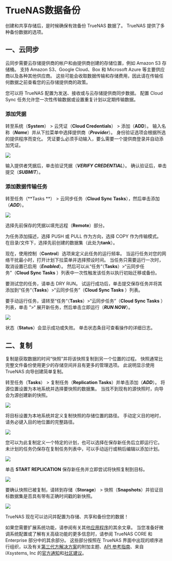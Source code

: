 # TrueNAS数据备份

创建和共享存储后，是时候确保有效备份 TrueNAS 数据了。 TrueNAS 提供了多种备份数据的选项。

## 一、云同步

云同步需要云存储提供商的帐户和由提供商创建的存储位置，例如 Amazon S3 存储桶。 支持 Amazon S3、Google Cloud、Box 和 Microsoft Azure 等主要供应商以及各种其他供应商。 这些可能会收取数据传输和存储费用，因此请在传输任何数据之前查看您的云存储提供商的政策。

您可以将 TrueNAS 配置为发送、接收或与云存储提供商同步数据。 配置 Cloud Sync 任务允许您一次性传输数据或设置重复计划以定期传输数据。

### 添加凭据

转至系统（**System**） > 云凭证（**Cloud Credentials**） > 添加（**ADD**）。 输入名称（***Name***）并从下拉菜单中选择提供商（***Provider***）。 身份验证选项会根据所选的提供程序而变化。 凭证要么必须手动输入，要么需要一个提供商登录并自动添加凭证。

![](https://www.truenas.com/docs/images/CORE/12.0/StoringDataCloudSyncAuth.png)

输入提供者凭据后，单击验证凭据（***VERIFY CREDENTIAL***）。 确认验证后，单击提交（***SUBMIT***）。

### 添加数据传输任务

转至任务（**Tasks **） > 云同步任务（**Cloud Sync Tasks**），然后单击添加（***ADD***）。

![](https://www.truenas.com/docs/images/CORE/12.0/TasksCloudSyncAdd.png)

选择先前保存的凭据以填充远程（**Remote**）部分。

为任务添加描述，选择 PUSH 或 PULL 作为方向，选择 COPY 作为传输模式。 在目录/文件下，选择先前创建的数据集（此处为**tank**）。

现在，使用控制（**Control**）选项来定义此任务的运行频率。 当运行任务对您的网络干扰最小时，打开计划下拉菜单并选择预设时间。 当任务只需要运行一次时，取消设置已启用（***Enabled***）。 然后可以从“任务“（**Tasks**）>“云同步任务”（**Cloud Sync Tasks** ）列表中一次性触发该任务以执行初始迁移或备份。

要测试您的任务，请单击 DRY RUN。 试运行成功后，单击提交保存任务并将其添加到“任务“（**Tasks**）>“云同步任务”（**Cloud Sync Tasks** ）列表。

要手动运行任务，请转至“任务“（**Tasks**）>“云同步任务”（**Cloud Sync Tasks** ）列表，单击 ”>“ 展开新任务，然后单击立即运行（***RUN NOW***）。

![](https://www.truenas.com/docs/images/CORE/12.0/TasksCloudSyncOptions.png)

状态（**Status**）会显示成功或失败。 单击状态条目可查看操作的详细日志。

## 二、复制

复制是获取数据的时间“快照”并将该快照复制到另一个位置的过程。 快照通常比完整文件备份使用更少的存储空间并且有更多的管理选项。 此说明显示使用 TrueNAS 向导创建简单复制。

转至任务（**Tasks**） > 复制任务（**Replication Tasks**）并单击添加（***ADD***）。 将源位置设置为本地系统并选择要快照的数据集。 当找不到现有的源快照时，向导会为源创建新的快照。

![](https://www.truenas.com/docs/images/CORE/12.0/StoringDataRepTaskSource.png)

将目标设置为本地系统并定义复制快照的存储位置的路径。 手动定义目的地时，请务必键入目的地位置的完整路径。

![](https://www.truenas.com/docs/images/CORE/12.0/StoringDataRepTaskDestination.png)

您可以为此复制定义一个特定的计划，也可以选择在保存新任务后立即运行它。 未计划的任务仍保存在复制任务列表中，可以手动运行或稍后编辑以添加计划。

![](https://www.truenas.com/docs/images/CORE/12.0/StoringDataRepTaskSchedule.png)

单击 **START REPLICATION** 保存新任务并立即尝试将快照复制到目标。

![](https://www.truenas.com/docs/images/CORE/12.0/StoringDataRepTaskCompletion.png)

要确认快照已被复制，请转到存储（**Storage**） > 快照（**Snapshots**）并验证目标数据集是否具有带有正确时间戳的新快照。

![](https://www.truenas.com/docs/images/CORE/12.0/StoringDataRepTaskVerified.png)

TrueNAS 现在可以访问并配置为存储、共享和备份您的数据！

如果您需要扩展系统功能，请参阅有关其他[应用程序](https://www.truenas.com/docs/core/gettingstarted/applications/)的其余文章。 当您准备好微调系统配置或了解有关高级功能的更多信息时，请参阅 TrueNAS CORE 和 Enterprise 部分中的其余部分。 这些部分按照在 TrueNAS 界面中出现的顺序进行组织，以及有关[第三代方解决方案](https://www.truenas.com/docs/core/solutions/)的附加主题、[API 参考指南](https://www.truenas.com/docs/core/api/)、来自 iXsystems, Inc 的[官方通知](https://www.truenas.com/docs/core/notices/)和[社区建议](https://www.truenas.com/docs/core/userrecommends/)。

